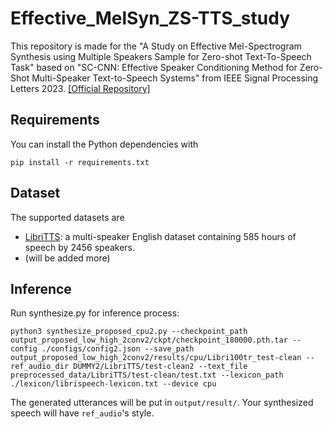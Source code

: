 # Effective_MelSyn_ZS-TTS_study
This repository is made for the "A Study on Effective Mel-Spectrogram Synthesis using Multiple Speakers Sample for Zero-shot Text-To-Speech Task" based on "SC-CNN: Effective Speaker Conditioning Method for Zero-Shot Multi-Speaker Text-to-Speech Systems" from IEEE Signal Processing Letters 2023. [[Official Repository]](https://github.com/hcy71o/SC-CNN/tree/SC-StyleSpeech)

## Requirements
You can install the Python dependencies with
```
pip install -r requirements.txt
```

## Dataset
The supported datasets are

- [LibriTTS](https://research.google/tools/datasets/libri-tts/): a multi-speaker English dataset containing 585 hours of speech by 2456 speakers.
- (will be added more)


## Inference
Run synthesize.py for inference process:
```
python3 synthesize_proposed_cpu2.py --checkpoint_path output_proposed_low_high_2conv2/ckpt/checkpoint_180000.pth.tar --config ./configs/config2.json --save_path output_proposed_low_high_2conv2/results/cpu/Libri100tr_test-clean --ref_audio_dir DUMMY2/LibriTTS/test-clean2 --text_file preprocessed_data/LibriTTS/test-clean/test.txt --lexicon_path ./lexicon/librispeech-lexicon.txt --device cpu
```
The generated utterances will be put in ``output/result/``. Your synthesized speech will have `ref_audio`'s style.
